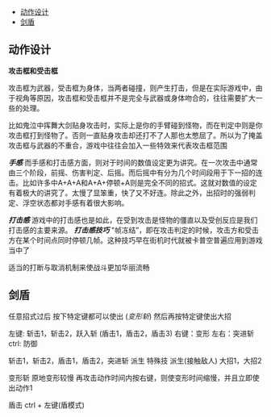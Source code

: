 
<!-- @import "[TOC]" {cmd="toc" depthFrom=1 depthTo=6 orderedList=false} -->

<!-- code_chunk_output -->

- [动作设计](#动作设计)
- [剑盾](#剑盾)

<!-- /code_chun8    k_output -->

## 动作设计

__攻击框和受击框__

攻击框为武器，受击框为身体，当两者碰撞，则产生打击，但是在实际游戏中，由于视角等原因，攻击框和受击框并不是完全与武器或身体吻合的，往往需要扩大一些的处理。

比如鬼泣中挥舞大剑贴身攻击时，实际上是你的手臂碰到怪物，而在判定中则是你攻击框打到怪物了。否则一直贴身攻击却还打不了人那也太憋屈了。所以为了掩盖攻击框与武器的不重合，游戏中往往会加入一些特效来代表攻击框范围

*__手感__*
而手感和打击感方面，则对于时间的数值设定更为讲究。在一次攻击中通常由三个阶段，前摇、伤害判定、后摇。而后摇中有分为几个时间段用于下一招的连击。比如许多中A+A+A和A+A+停顿+A则是完全不同的招式。这就对数值的设定有着极大的讲究了。太慢了显笨重，快了又不好连。除此之外，出招时的强弱判定、浮空状态都对手感有着很大影响。

*__打击感__*
游戏中的打击感也是如此，在受到攻击是怪物的僵直以及受创反应是我们打击感的主要来源。
*__打击感技巧__*
"帧冻结”，即在攻击判定的时候，攻击方和受击方在某个时间点同时停顿几帧。这种技巧早在街机时代就被卡普空普遍应用到游戏当中了

适当的打断与取消机制来使战斗更加华丽流畅




## 剑盾

任意招式过后 按下特定键都可以使出 (*变形斩*) 然后再按特定键使出大招

左键: 斩击1，斩击2，跃入斩 (盾击1，盾击2，盾击3)
右键：变形
左右：突进斩
ctrl: 防御

斩击1，斩击2，盾击1，盾击2，突进斩
派生
特殊技
派生(接触敌人)
大招1，大招2

变形斩
原地变形较慢
再攻击动作时间内按右键，则使变形时间缩慢，并且立即使出动作1

盾击
ctrl + 左键(盾模式)

